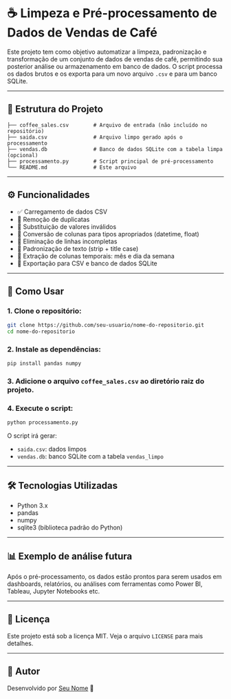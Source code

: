 # ☕ Limpeza e Pré-processamento de Dados de Vendas de Café

Este projeto tem como objetivo automatizar a limpeza, padronização e transformação de um conjunto de dados de vendas de café, permitindo sua posterior análise ou armazenamento em banco de dados. O script processa os dados brutos e os exporta para um novo arquivo `.csv` e para um banco SQLite.

---

## 📂 Estrutura do Projeto

```
├── coffee_sales.csv        # Arquivo de entrada (não incluído no repositório)
├── saida.csv               # Arquivo limpo gerado após o processamento
├── vendas.db               # Banco de dados SQLite com a tabela limpa (opcional)
├── processamento.py        # Script principal de pré-processamento
└── README.md               # Este arquivo
```

---

## ⚙️ Funcionalidades

- ✅ Carregamento de dados CSV
- 🔁 Remoção de duplicatas
- 🚫 Substituição de valores inválidos
- 🔢 Conversão de colunas para tipos apropriados (datetime, float)
- 🧹 Eliminação de linhas incompletas
- 🧽 Padronização de texto (strip + title case)
- 📆 Extração de colunas temporais: mês e dia da semana
- 💾 Exportação para CSV e banco de dados SQLite

---

## 🚀 Como Usar

### 1. Clone o repositório:
```bash
git clone https://github.com/seu-usuario/nome-do-repositorio.git
cd nome-do-repositorio
```

### 2. Instale as dependências:
```bash
pip install pandas numpy
```

### 3. Adicione o arquivo `coffee_sales.csv` ao diretório raiz do projeto.

### 4. Execute o script:
```bash
python processamento.py
```

O script irá gerar:
- `saida.csv`: dados limpos
- `vendas.db`: banco SQLite com a tabela `vendas_limpo`

---

## 🛠️ Tecnologias Utilizadas

- Python 3.x
- pandas
- numpy
- sqlite3 (biblioteca padrão do Python)

---

## 📊 Exemplo de análise futura

Após o pré-processamento, os dados estão prontos para serem usados em dashboards, relatórios, ou análises com ferramentas como Power BI, Tableau, Jupyter Notebooks etc.

---

## 📄 Licença

Este projeto está sob a licença MIT. Veja o arquivo `LICENSE` para mais detalhes.

---

## 👤 Autor

Desenvolvido por [Seu Nome](https://github.com/seu-usuario) 👋